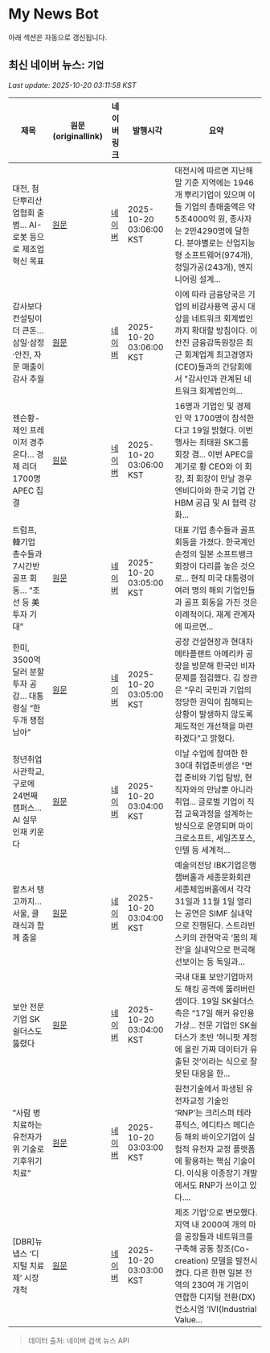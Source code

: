 # My News Bot

아래 섹션은 자동으로 갱신됩니다.

<!-- NEWS:START -->
## 최신 네이버 뉴스: `기업`
_Last update: 2025-10-20 03:11:58 KST_

| 제목 | 원문(originallink) | 네이버 링크 | 발행시각 | 요약 |
|---|---|---|---|---|
| 대전, 첨단뿌리산업협회 출범… AI-로봇 등으로 제조업 혁신 목표 | [원문](https://www.donga.com/news/Society/article/all/20251019/132592065/3) | [네이버](https://n.news.naver.com/mnews/article/020/0003668280?sid=102) | 2025-10-20 03:06:00 KST | 대전시에 따르면 지난해 말 기준 지역에는 1946개 뿌리기업이 있으며 이들 기업의 총매출액은 약 5조4000억 원, 종사자는 2만4290명에 달한다. 분야별로는 산업지능형 소프트웨어(974개), 정밀가공(243개), 엔지니어링 설계... |
| 감사보다 컨설팅이 더 큰돈…삼일·삼정·안진, 자문 매출이 감사 추월 | [원문](http://www.metroseoul.co.kr/article/20251020500001) | [네이버](http://www.metroseoul.co.kr/article/20251020500001) | 2025-10-20 03:06:00 KST | 이에 따라 금융당국은 기업의 비감사용역 공시 대상을 네트워크 회계법인까지 확대할 방침이다. 이찬진 금융감독원장은 최근 회계업계 최고경영자(CEO)들과의 간담회에서 "감사인과 관계된 네트워크 회계법인의... |
| 젠슨황-제인 프레이저 경주 온다… 경제 리더 1700명 APEC 집결 | [원문](https://www.donga.com/news/Politics/article/all/20251020/132592826/2) | [네이버](https://n.news.naver.com/mnews/article/020/0003668273?sid=100) | 2025-10-20 03:06:00 KST | 16명과 기업인 및 경제인 약 1700명이 참석한다고 19일 밝혔다. 이번 행사는 최태원 SK그룹 회장 겸... 이번 APEC을 계기로 황 CEO와 이 회장, 최 회장이 만날 경우 엔비디아와 한국 기업 간 HBM 공급 및 AI 협력 강화... |
| 트럼프, 韓기업 총수들과 7시간반 골프 회동… “조선 등 美투자 기대” | [원문](https://www.donga.com/news/Politics/article/all/20251020/132593350/2) | [네이버](https://n.news.naver.com/mnews/article/020/0003668254?sid=100) | 2025-10-20 03:05:00 KST | 대표 기업 총수들과 골프 회동을 가졌다. 한국계인 손정의 일본 소프트뱅크 회장이 다리를 놓은 것으로... 현직 미국 대통령이 여러 명의 해외 기업인들과 골프 회동을 가진 것은 이례적이다. 재계 관계자에 따르면... |
| 한미, 3500억달러 분할투자 공감… 대통령실 “한두개 쟁점 남아” | [원문](https://www.donga.com/news/Politics/article/all/20251020/132593354/2) | [네이버](https://n.news.naver.com/mnews/article/020/0003668253?sid=100) | 2025-10-20 03:05:00 KST | 공장 건설현장과 현대차 메타플랜트 아메리카 공장을 방문해 한국인 비자 문제를 점검했다. 김 장관은 “우리 국민과 기업의 정당한 권익이 침해되는 상황이 발생하지 않도록 제도적인 개선책을 마련하겠다”고 밝혔다. |
| 청년취업사관학교, 구로에 24번째 캠퍼스… AI 실무 인재 키운다 | [원문](https://www.donga.com/news/Society/article/all/20251019/132592640/2) | [네이버](https://n.news.naver.com/mnews/article/020/0003668239?sid=102) | 2025-10-20 03:04:00 KST | 이날 수업에 참여한 한 30대 취업준비생은 “면접 준비와 기업 탐방, 현직자와의 만남뿐 아니라 취업... 글로벌 기업이 직접 교육과정을 설계하는 방식으로 운영되며 마이크로소프트, 세일즈포스, 인텔 등 세계적... |
| 왈츠서 탱고까지… 서울, 클래식과 함께 춤을 | [원문](https://www.donga.com/news/Culture/article/all/20251019/132592770/2) | [네이버](https://n.news.naver.com/mnews/article/020/0003668236?sid=103) | 2025-10-20 03:04:00 KST | 예술의전당 IBK기업은행챔버홀과 세종문화회관 세종체임버홀에서 각각 31일과 11월 1일 열리는 공연은 SIMF 실내악으로 진행된다. 스트라빈스키의 관현악곡 ‘봄의 제전’을 실내악으로 편곡해 선보이는 등 독일과... |
| 보안 전문기업 SK쉴더스도 뚫렸다 | [원문](https://www.donga.com/news/Society/article/all/20251019/132592837/2) | [네이버](https://n.news.naver.com/mnews/article/020/0003668248?sid=102) | 2025-10-20 03:04:00 KST | 국내 대표 보안기업마저도 해킹 공격에 뚫려버린 셈이다. 19일 SK쉴더스 측은 “17일 해커 유인용 가상... 전문 기업인 SK쉴더스가 초반 ‘허니팟 계정에 올린 가짜 데이터가 유출된 것’이라는 식으로 잘못된 대응을 한... |
| “사람 병 치료하는 유전자가위 기술로 기후위기 치료” | [원문](https://www.donga.com/news/It/article/all/20251019/132590228/2) | [네이버](https://n.news.naver.com/mnews/article/020/0003668215?sid=105) | 2025-10-20 03:03:00 KST | 원천기술에서 파생된 유전자교정 기술인 ‘RNP’는 크리스퍼 테라퓨틱스, 에디타스 메디슨 등 해외 바이오기업이 실험적 유전자 교정 플랫폼에 활용하는 핵심 기술이다. 이식용 이종장기 개발에서도 RNP가 쓰이고 있다.... |
| [DBR]뉴냅스 ‘디지털 치료제’ 시장 개척 | [원문](https://www.donga.com/news/Economy/article/all/20251019/132583744/2) | [네이버](https://n.news.naver.com/mnews/article/020/0003668220?sid=101) | 2025-10-20 03:03:00 KST | 제조 기업’으로 변모했다. 지역 내 2000여 개의 마을 공장들과 네트워크를 구축해 공동 창조(Co-creation) 모델을 발전시켰다. 다른 한편 일본 전역의 230여 개 기업이 연합한 디지털 전환(DX) 컨소시엄 ‘IVI(Industrial Value... |

> 데이터 출처: 네이버 검색 뉴스 API
<!-- NEWS:END -->
